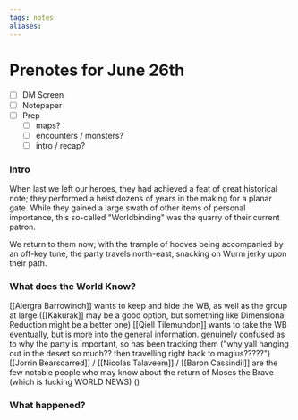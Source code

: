 ```yaml
---
tags: notes
aliases:
---
```


# Prenotes for June 26th
- [ ] DM Screen
- [ ] Notepaper
- [ ] Prep
	- [ ] maps?
	- [ ] encounters / monsters?
	- [ ] intro / recap?

### Intro

When last we left our heroes, they had achieved a feat of great historical note; they performed a heist dozens of years in the making for a planar gate. While they gained a large swath of other items of personal importance, this so-called "Worldbinding" was the quarry of their current patron.

We return to them now; with the trample of hooves being accompanied by an off-key tune, the party travels north-east, snacking on Wurm jerky upon their path.

### What does the World Know?

[[Alergra Barrowinch]] wants to keep and hide the WB, as well as the group at large ([[Kakurak]] may be a good option, but something like Dimensional Reduction might be a better one)
[[Qiell Tilemundon]] wants to take the WB eventually, but is more into the general information. genuinely confused as to why the party is important, so has been tracking them ("why yall hanging out in the desert so much?? then travelling right back to magius?????")
[[Jorrin Bearscarred]] / [[Nicolas Talaveem]] / [[Baron Cassindil]] are the few notable people who may know about the return of Moses the Brave (which is fucking WORLD NEWS) ()


### What happened?